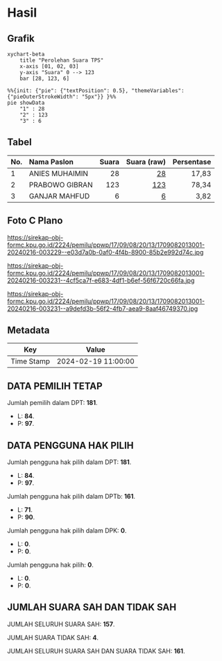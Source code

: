 # Hasil

## Grafik

```mermaid
xychart-beta
    title "Perolehan Suara TPS"
    x-axis [01, 02, 03]
    y-axis "Suara" 0 --> 123
    bar [28, 123, 6]
```

```mermaid
%%{init: {"pie": {"textPosition": 0.5}, "themeVariables": {"pieOuterStrokeWidth": "5px"}} }%%
pie showData
    "1" : 28
    "2" : 123
    "3" : 6
```

## Tabel

| No. | Nama Paslon    | Suara | Suara (raw) | Persentase |
|:--- |:-------------- | -----:| -----------:| ----------:|
| 1   | ANIES MUHAIMIN | 28    | [28][p-1]   | 17,83      |
| 2   | PRABOWO GIBRAN | 123   | [123][p-2]  | 78,34      |
| 3   | GANJAR MAHFUD  | 6     | [6][p-3]    | 3,82       |


[p-1]: https://github.com/gigit-pemilu/pemilu-2024-17-bengkulu/blob/main/pilpres/hitung-suara/sub/17-bengkulu/sub/09-bengkulu-tengah/sub/08-merigi-sakti/sub/2013-pungguk-jaya/sub/001-tps/sub/paslon-1.txt
[p-2]: https://github.com/gigit-pemilu/pemilu-2024-17-bengkulu/blob/main/pilpres/hitung-suara/sub/17-bengkulu/sub/09-bengkulu-tengah/sub/08-merigi-sakti/sub/2013-pungguk-jaya/sub/001-tps/sub/paslon-2.txt
[p-3]: https://github.com/gigit-pemilu/pemilu-2024-17-bengkulu/blob/main/pilpres/hitung-suara/sub/17-bengkulu/sub/09-bengkulu-tengah/sub/08-merigi-sakti/sub/2013-pungguk-jaya/sub/001-tps/sub/paslon-3.txt

## Foto C Plano

https://sirekap-obj-formc.kpu.go.id/2224/pemilu/ppwp/17/09/08/20/13/1709082013001-20240216-003229--e03d7a0b-0af0-4f4b-8900-85b2e992d74c.jpg

https://sirekap-obj-formc.kpu.go.id/2224/pemilu/ppwp/17/09/08/20/13/1709082013001-20240216-003231--4cf5ca7f-e683-4df1-b6ef-56f6720c66fa.jpg

https://sirekap-obj-formc.kpu.go.id/2224/pemilu/ppwp/17/09/08/20/13/1709082013001-20240216-003231--a9defd3b-56f2-4fb7-aea9-8aaf46749370.jpg


## Metadata

| Key        | Value               |
| ---------- | ------------------- |
| Time Stamp | 2024-02-19 11:00:00 |


## DATA PEMILIH TETAP

Jumlah pemilih dalam DPT: **181**.
 * L: **84**.
 * P: **97**.

## DATA PENGGUNA HAK PILIH

Jumlah pengguna hak pilih dalam DPT: **181**.
 * L: **84**.
 * P: **97**.

Jumlah pengguna hak pilih dalam DPTb: **161**.
 * L: **71**.
 * P: **90**.

Jumlah pengguna hak pilih dalam DPK: **0**.
 * L: **0**.
 * P: **0**.

Jumlah pengguna hak pilih: **0**.
 * L: **0**.
 * P: **0**.

## JUMLAH SUARA SAH DAN TIDAK SAH

JUMLAH SELURUH SUARA SAH: **157**.

JUMLAH SUARA TIDAK SAH: **4**.

JUMLAH SELURUH SUARA SAH DAN SUARA TIDAK SAH: **161**.


